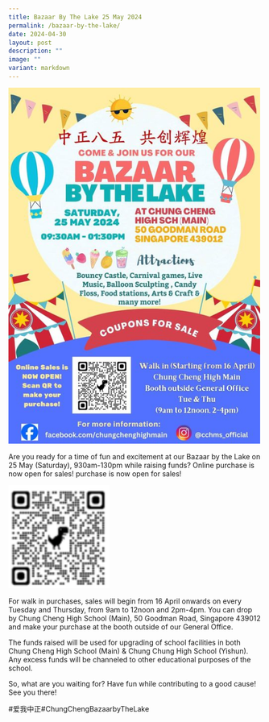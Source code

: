 ```yaml
---
title: Bazaar By The Lake 25 May 2024
permalink: /bazaar-by-the-lake/
date: 2024-04-30
layout: post
description: ""
image: ""
variant: markdown
---
```

<img src="/images/Bazaar_by_the_lake.jpg" alt="Bazaar by the lake" style="width:500px"> 

Are you ready for a time of fun and excitement at our Bazaar by the Lake on 25 May (Saturday), 930am-130pm while raising funds? Online purchase is now open for sales! purchase is now open for sales!

<img src="/images/Bazaar_by_the_lake_QR.png" alt="Bazaar by the lake QR" style="width:200px; float: center;">

For walk in purchases, sales will begin from 16 April onwards on every Tuesday and Thursday, from 9am to 12noon and 2pm-4pm.  You can drop by Chung Cheng High School (Main), 50 Goodman Road, Singapore 439012 and make your purchase at the booth outside of our General Office.

The funds raised will be used for upgrading of school facilities in both Chung Cheng High School (Main) &amp; Chung Chung High School (Yishun). Any excess funds will be channeled to other educational purposes of the school. 

So, what are you waiting for? Have fun while contributing to a good cause! See you there!

#爱我中正#ChungChengBazaarbyTheLake